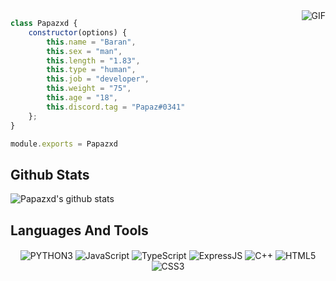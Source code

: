 
<img align="right" alt="GIF" src="hhttps://bestanimations.com/media/dragons/2030238755got-dragons-gif-8.gif"/>

```js
class Papazxd {
    constructor(options) {
        this.name = "Baran",
        this.sex = "man",
        this.length = "1.83",
        this.type = "human",
        this.job = "developer",
        this.weight = "75",
        this.age = "18",
        this.discord.tag = "Papaz#0341"
    };
}

module.exports = Papazxd
```
## Github Stats
![Papazxd's github stats](https://github-readme-stats.vercel.app/api?username=Papazxd&show_icons=true&theme=radical) 


##  Languages And Tools

<div align="center">
    <img alt="PYTHON3" align="center" src="https://img.shields.io/badge/-Pyhton-orange?style=flat-square&logo=python&logoColor=white"/>
    <img alt="JavaScript" align="center" src="https://img.shields.io/badge/-JavaScript-edb200?style=flat-square&logo=javascript&logoColor=white"/>
    <img alt="TypeScript" align="center" src="https://img.shields.io/badge/-TypeScript-007acc?style=flat-square&logo=typescript&logoColor=white"/>
    <img alt="ExpressJS" align="center" src="https://img.shields.io/badge/-ExpressJS-green?style=flat-square&logo=express&logoColor=black"/>
    <img alt="C++" align="center" src="https://img.shields.io/badge/-C++-264de4?style=flat-square&logo=cplusplus&logoColor=white"/>
    <img alt="HTML5" align="center" src="https://img.shields.io/badge/-HTML5-E34F26?style=flat-square&logo=html5&logoColor=white"/>
    <img alt="CSS3" align="center" src="https://img.shields.io/badge/-CSS3-264de4?style=flat-square&logo=css3&logoColor=white"/>
</div>

